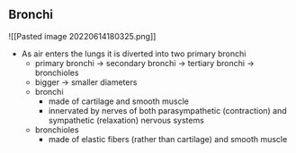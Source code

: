 ## Bronchi
![[Pasted image 20220614180325.png]]
- As air enters the lungs it is diverted into two primary bronchi
	- primary bronchi -> secondary bronchi -> tertiary bronchi -> bronchioles
	- bigger -> smaller diameters
	- bronchi
		- made of cartilage and smooth muscle
		- innervated by nerves of both parasympathetic (contraction) and sympathetic (relaxation) nervous systems
	- bronchioles
		- made of elastic fibers (rather than cartilage) and smooth muscle